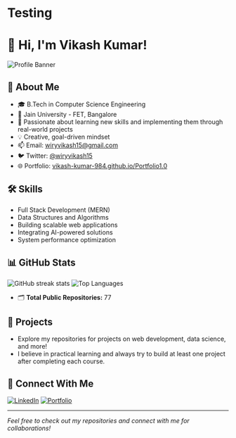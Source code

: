 # Testing

# 👋 Hi, I'm Vikash Kumar!

![Profile Banner](https://vikash-kumar-984.github.io/Portfolio1.0/assets/banner.png)

## 🚀 About Me

- 🎓 B.Tech in Computer Science Engineering  
- 🏫 Jain University - FET, Bangalore  
- 🌱 Passionate about learning new skills and implementing them through real-world projects  
- 💡 Creative, goal-driven mindset  
- 📫 Email: wiryvikash15@gmail.com  
- 🐦 Twitter: [@wiryvikash15](https://twitter.com/wiryvikash15)  
- 🌐 Portfolio: [vikash-kumar-984.github.io/Portfolio1.0](https://vikash-kumar-984.github.io/Portfolio1.0/)  

## 🛠️ Skills

- Full Stack Development (MERN)
- Data Structures and Algorithms
- Building scalable web applications
- Integrating AI-powered solutions
- System performance optimization

## 📊 GitHub Stats

![GitHub streak stats](https://github-readme-streak-stats.herokuapp.com/?user=Vikash-Kumar-984)
![Top Languages](https://github-readme-stats.vercel.app/api/top-langs/?username=Vikash-Kumar-984&layout=compact)

- 🗂️ **Total Public Repositories:** 77

## 📂 Projects

- Explore my repositories for projects on web development, data science, and more!
- I believe in practical learning and always try to build at least one project after completing each course.

## 🤝 Connect With Me

[![LinkedIn](https://img.shields.io/badge/-LinkedIn-blue?style=flat-square&logo=linkedin)](https://linkedin.com/in/vikash-kumar-984)
[![Portfolio](https://img.shields.io/badge/-Portfolio-black?style=flat-square&logo=github)](https://vikash-kumar-984.github.io/Portfolio1.0/)

---

*Feel free to check out my repositories and connect with me for collaborations!*
